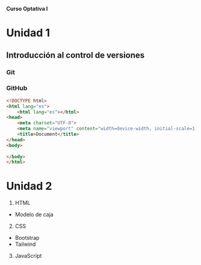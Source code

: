 **Curso Optativa I**

# Unidad 1
## Introducción al control de versiones
### Git
### GitHub

```html
<!DOCTYPE html>
<html lang="es">
    <html lang="es"></html>
<head>
    <meta charset="UTF-8">
    <meta name="viewport" content="width=device-width, initial-scale=1.0">
    <title>Document</title>
</head>
<body>
    
</body>
</html>
```
# Unidad 2
1. HTML
* Modelo de caja
2. CSS
- Bootstrap
- Tailwind
3. JavaScript


